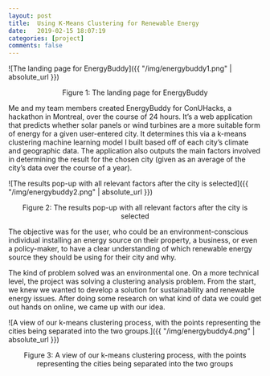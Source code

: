```yaml
---
layout: post
title:  Using K-Means Clustering for Renewable Energy
date:   2019-02-15 18:07:19
categories: [project]
comments: false
---
```


![The landing page for EnergyBuddy]({{ "/img/energybuddy1.png" | absolute_url }})
<center>Figure 1: The landing page for EnergyBuddy</center>

Me and my team members created EnergyBuddy for ConUHacks, a hackathon in Montreal, over the course of 24 hours. It’s a web application that predicts whether solar panels or wind turbines are a more suitable form of energy for a given user-entered city. It determines this via a k-means clustering  machine learning model I built based off of each city’s climate and geographic data. The application also outputs the main factors involved in determining the result for the chosen city (given as an average of the city’s data over the course of a year).

![The results pop-up with all relevant factors after the city is selected]({{ "/img/energybuddy2.png" | absolute_url }})
<center>Figure 2: The results pop-up with all relevant factors after the city is selected</center>

The objective was for the user, who could be an environment-conscious individual installing an energy source on their property, a business, or even a policy-maker, to have a clear understanding of which renewable energy source they should be using for their city and why. 

The kind of problem solved was an environmental one. On a more technical level, the project was solving a clustering analysis problem. From the start, we knew we wanted to develop a solution for sustainability and renewable energy issues. After doing some research on what kind of data we could get out hands on online, we came up with our idea. 

![A view of our k-means clustering process, with the points 
representing the cities being separated into the two groups.]({{ "/img/energybuddy4.png" | absolute_url }})
<center>Figure 3: A view of our k-means clustering process, with the points representing the cities being separated into the two groups</center>
